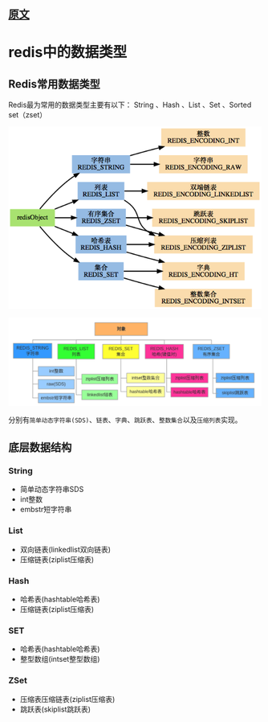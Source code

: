 ## [原文](https://www.cnblogs.com/chenpingzhao/p/5220498.html)

# redis中的数据类型

## Redis常用数据类型
Redis最为常用的数据类型主要有以下：
String 、Hash 、List 、Set 、Sorted set（zset）

![](../../images/redis/redis_data_object_1.png)

![](../../images/redis/redis_data_object_2.png)

分别有`简单动态字符串(SDS)`、`链表`、`字典`、`跳跃表`、`整数集合`以及`压缩列表`实现。


## 底层数据结构

### String
- 简单动态字符串SDS
- int整数
- embstr短字符串

### List
- 双向链表(linkedlist双向链表) 
- 压缩链表(ziplist压缩表)

### Hash
- 哈希表(hashtable哈希表) 
- 压缩链表(ziplist压缩表)

### SET
- 哈希表(hashtable哈希表) 
- 整型数组(intset整型数组)

### ZSet
- 压缩表压缩链表(ziplist压缩表) 
- 跳跃表(skiplist跳跃表)

